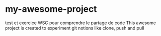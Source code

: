 # my-awesome-project
test et exercice WSC pour comprendre le partage de code 
This awesome project is created to experiment git notions like clone, push and pull
